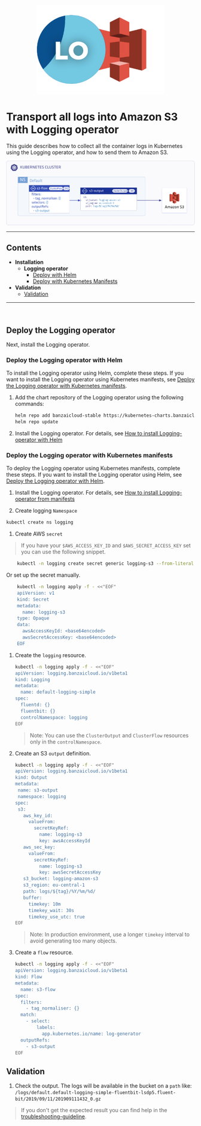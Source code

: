 <p align="center"><img src="../img/s3_logo.png" width="340"></p>

# Transport all logs into Amazon S3  with Logging operator

This guide describes how to collect all the container logs in Kubernetes using the Logging operator, and how to send them to Amazon S3.

<p align="center"><img src="../img/s3_flow.png" width="900"></p>


---
## Contents
- **Installation**
  - **Logging operator**
    - [Deploy with Helm](#deploy-the-logging-operator-with-helm)
    - [Deploy with Kubernetes Manifests](#deploy-the-logging-operator-with-kubernetes-manifests)
- **Validation**
    - [Validation](#Validation)
---
<br />



## Deploy the Logging operator

Next, install the Logging operator.


### Deploy the Logging operator with Helm

To install the Logging operator using Helm, complete these steps. If you want to install the Logging operator using Kubernetes manifests, see [Deploy the Logging operator with Kubernetes manifests](../deploy/README.md#deploy-the-logging-operator-from-kubernetes-manifests).

1. Add the chart repository of the Logging operator using the following commands:
    ```bash
    helm repo add banzaicloud-stable https://kubernetes-charts.banzaicloud.com
    helm repo update
    ```
1. Install the Logging operator. For details, see [How to install Logging-operator with Helm](../deploy/README.md#deploy-logging-operator-with-helm)

### Deploy the Logging operator with Kubernetes manifests

To deploy the Logging operator using Kubernetes manifests, complete these steps. If you want to install the Logging operator using Helm, see [Deploy the Logging operator with Helm](#deploy-the-logging-operator-with-helm).   

1. Install the Logging operator. For details, see [How to install Logging-operator from manifests](../deploy/README.md#deploy-the-logging-operator-from-kubernetes-manifests)

1. Create logging `Namespace`
```bash
kubectl create ns logging
```

1. Create AWS `secret`

> If you have your `$AWS_ACCESS_KEY_ID` and `$AWS_SECRET_ACCESS_KEY` set you can use the following snippet.
```bash
    kubectl -n logging create secret generic logging-s3 --from-literal "awsAccessKeyId=$AWS_ACCESS_KEY_ID" --from-literal "awsSecretAccessKey=$AWS_SECRET_ACCESS_KEY"
```
Or set up the secret manually.
```bash
    kubectl -n logging apply -f - <<"EOF" 
    apiVersion: v1
    kind: Secret
    metadata:
      name: logging-s3
    type: Opaque
    data:
      awsAccessKeyId: <base64encoded>
      awsSecretAccessKey: <base64encoded>
    EOF
```


1. Create the `logging` resource.
     ```bash
     kubectl -n logging apply -f - <<"EOF" 
     apiVersion: logging.banzaicloud.io/v1beta1
     kind: Logging
     metadata:
       name: default-logging-simple
     spec:
       fluentd: {}
       fluentbit: {}
       controlNamespace: logging
     EOF
     ```
     > Note: You can use the `ClusterOutput` and `ClusterFlow` resources only in the `controlNamespace`.
1. Create an S3 `output` definition.
     ```bash
    kubectl -n logging apply -f - <<"EOF" 
    apiVersion: logging.banzaicloud.io/v1beta1
    kind: Output
    metadata:
      name: s3-output
      namespace: logging
    spec:
      s3:
        aws_key_id:
          valueFrom:
            secretKeyRef:
              name: logging-s3
              key: awsAccessKeyId
        aws_sec_key:
          valueFrom:
            secretKeyRef:
              name: logging-s3
              key: awsSecretAccessKey
        s3_bucket: logging-amazon-s3
        s3_region: eu-central-1
        path: logs/${tag}/%Y/%m/%d/
        buffer:
          timekey: 10m
          timekey_wait: 30s
          timekey_use_utc: true
    EOF
     ```
     > Note: In production environment, use a longer `timekey` interval to avoid generating too many objects.
1. Create a `flow` resource.
     ```bash
     kubectl -n logging apply -f - <<"EOF" 
     apiVersion: logging.banzaicloud.io/v1beta1
     kind: Flow
     metadata:
       name: s3-flow
     spec:
       filters:
         - tag_normaliser: {}
       match:
         - select:
             labels:
               app.kubernetes.io/name: log-generator
       outputRefs:
         - s3-output
     EOF
     ```
## Validation
1. Check the output.
The logs will be available in the bucket on a `path` like:
    ```/logs/default.default-logging-simple-fluentbit-lsdp5.fluent-bit/2019/09/11/201909111432_0.gz```

> If you don't get the expected result you can find help in the [troubleshooting-guideline](../troubleshooting.md).

